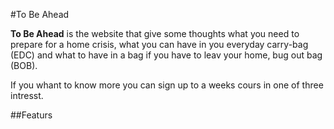 #To Be Ahead

**To Be Ahead** is the website that give some thoughts what you need to prepare for a home crisis, what you can have in you everyday carry-bag (EDC) and what to have in a bag if you have to leav your home, bug out bag (BOB).

If you whant to know more you can sign up to a weeks cours in one of three intresst.

##Featurs
